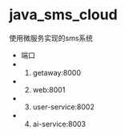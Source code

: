 # java_sms_cloud
使用微服务实现的sms系统

- 端口
- 1. getaway:8000
- 2. web:8001
- 3. user-service:8002
- 4. ai-service:8003
